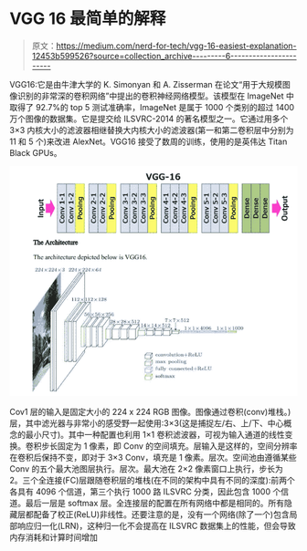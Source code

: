 # VGG 16 最简单的解释

> 原文：<https://medium.com/nerd-for-tech/vgg-16-easiest-explanation-12453b599526?source=collection_archive---------6----------------------->

VGG16:它是由牛津大学的 K. Simonyan 和 A. Zisserman 在论文“用于大规模图像识别的非常深的卷积网络”中提出的卷积神经网络模型。该模型在 ImageNet 中取得了 92.7%的 top 5 测试准确率，ImageNet 是属于 1000 个类别的超过 1400 万个图像的数据集。它是提交给 ILSVRC-2014 的著名模型之一。它通过用多个 3×3 内核大小的滤波器相继替换大内核大小的滤波器(第一和第二卷积层中分别为 11 和 5 个)来改进 AlexNet。VGG16 接受了数周的训练，使用的是英伟达 Titan Black GPUs。

![](img/1bef683b92cc7a81b1534b29aea6c587.png)

Cov1 层的输入是固定大小的 224 x 224 RGB 图像。图像通过卷积(conv)堆栈。)层，其中滤光器与非常小的感受野一起使用:3×3(这是捕捉左/右、上/下、中心概念的最小尺寸)。其中一种配置也利用 1×1 卷积滤波器，可视为输入通道的线性变换。卷积步长固定为 1 像素，即 Conv 的空间填充。层输入是这样的，空间分辨率在卷积后保持不变，即对于 3×3 Conv，填充是 1 像素。层次。空间池由遵循某些 Conv 的五个最大池图层执行。层次。最大池在 2×2 像素窗口上执行，步长为 2。三个全连接(FC)层跟随卷积层的堆栈(在不同的架构中具有不同的深度):前两个各具有 4096 个信道，第三个执行 1000 路 ILSVRC 分类，因此包含 1000 个信道。最后一层是 softmax 层。全连接层的配置在所有网络中都是相同的。所有隐藏层都配备了校正(ReLU)非线性。还要注意的是，没有一个网络(除了一个)包含局部响应归一化(LRN)，这种归一化不会提高在 ILSVRC 数据集上的性能，但会导致内存消耗和计算时间增加